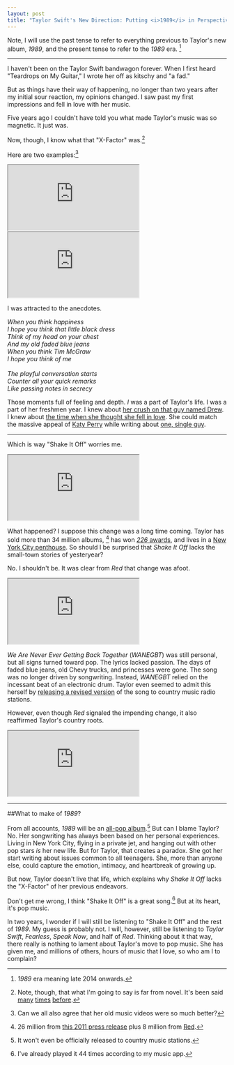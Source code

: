 ```yaml
---
layout: post
title: "Taylor Swift's New Direction: Putting <i>1989</i> in Perspective"
---
```


Note, I will use the past tense to refer to everything previous to Taylor's new album, *1989*, and the present tense to refer to the *1989* era. [^1]

<hr>

I haven't been on the Taylor Swift bandwagon forever. When I first heard "Teardrops on My Guitar," I wrote her off as kitschy and "a fad."

But as things have their way of happening, no longer than two years after my initial sour reaction, my opinions changed. I saw past my first impressions and fell in love with her music.

Five years ago I couldn't have told you what made Taylor's music was so magnetic. It just was.

Now, though, I know what that "X-Factor" was.[^2]

Here are two examples:[^3]

<div class="responsive-container"><iframe src='http://www.youtube.com/embed/GkD20ajVxnY?start=63&amp;end=83'  allowfullscreen></iframe></div>

<div class="responsive-container"><iframe src='https://www.youtube.com/embed/iQGn0Tv0CcYstart=58&amp;end=123'  allowfullscreen></iframe></div>

I was attracted to the anecdotes.

<div class="center"><i>When you think happiness <br>
I hope you think that little black dress <br>
Think of my head on your chest <br>
And my old faded blue jeans <br>
When you think Tim McGraw <br>
I hope you think of me</i><br><br></div>

<div class="center"><i>The playful conversation starts <br>
Counter all your quick remarks <br>
Like passing notes in secrecy</i></div>

Those moments full of feeling and depth. *I* was a part of Taylor's life. I was a part of her freshmen year. I knew about [her crush on that guy named Drew][freshman crush]. I knew about [the time when she thought she fell in love][fifteen song]. She could match the massive appeal of [Katy Perry](https://www.youtube.com/watch?v=F57P9C4SAW4) while writing about [one, single guy](https://www.youtube.com/watch?v=Y28pUGkk9vc).

<hr>

Which is way "Shake It Off" worries me.

<div class="responsive-container"><iframe src='http://www.youtube.com/embed/nfWlot6h_JM?start=16&amp;end=41' allowfullscreen></iframe></div>

What happened? I suppose this change was a long time coming. Taylor has sold more than 34 million albums, [^4] has won [*226* awards][Taylor Swift awards list], and lives in a [New York City penthouse][]. So should I be surprised that *Shake It Off* lacks the small-town stories of yesteryear?

No. I shouldn't be. It was clear from *Red* that change was afoot.

<div class="responsive-container"><iframe src='http://www.youtube.com/embed/WA4iX5D9Z64?start=21&amp;end=40'  allowfullscreen></iframe></div>

*We Are Never Ever Getting Back Together* (*WANEGBT*) was still personal, but all signs turned toward pop. The lyrics lacked passion. The days of faded blue jeans, old Chevy trucks, and princesses were gone. The song was no longer driven by songwriting. Instead, *WANEGBT* relied on the incessant beat of an electronic drum. Taylor even seemed to admit this herself by [releasing a revised version][WANEGBT country version] of the song to country music radio stations.

However, even though *Red* signaled the impending change, it also reaffirmed Taylor's country roots.

<div class="responsive-container"><iframe src='http://www.youtube.com/embed/cMPEd8m79Hw?start=30&amp;end=96' allowfullscreen></iframe></div>

<hr>

##What to make of *1989*?

From all accounts, *1989* will be an [all-pop album][1989 all pop].[^5] But can I blame Taylor? No. Her songwriting has always been based on her personal experiences. Living in New York City, flying in a private jet, and hanging out with other pop stars *is* her new life. But for Taylor, that creates a paradox. She got her start writing about issues common to all teenagers. She, more than anyone else, could capture the emotion, intimacy, and heartbreak of growing up.

But now, Taylor doesn't live that life, which explains why *Shake It Off* lacks the "X-Factor" of her previous endeavors.

Don't get me wrong, I think "Shake It Off" is a great song.[^6] But at its heart, it's pop music.

In two years, I wonder if I will still be listening to "Shake It Off" and the rest of *1989*. My guess is probably not. I will, however, still be listening to *Taylor Swift*, *Fearless*, *Speak Now*, and half of *Red*. Thinking about it that way, there really is nothing to lament about Taylor's move to pop music. She has given me, and millions of others, hours of music that I love, so who am I to complain?


[^1]: *1989* era meaning late 2014 onwards.

[^2]: Note, though, that what I'm going to say is far from novel. It's been said [many][] [times][] [before][].

[^3]: Can we all also agree that her old music videos were so much better?

[^4]: 26 million from [this 2011 press release][Big Machine press release] plus 8 million from [Red][Red album sales].

[^5]: It won't even be officially released to country music stations.

[^6]: I've already played it 44 times according to my music app.


[many]: http://oneweekoneband.tumblr.com/post/56894134244/tim-mcgraw-taylor-swift-i-spent-my

[times]: http://www.nytimes.com/2008/11/09/arts/music/09cara.html

[before]: http://www.nytimes.com/2009/08/29/arts/music/29swift.html

[freshman crush]: www.youtube.com/watch?v=xKCek6_dB0M

[fifteen song]: https://www.youtube.com/watch?v=Pb-K2tXWK4w

[Big Machine press release]: http://www.prnewswire.com/news-releases/taylor-swift-tops-20-million-in-record-sales-118987324.html

[Red album sales]: http://en.wikipedia.org/wiki/Red_(Taylor_Swift_album)

[Taylor Swift awards list]: http://en.wikipedia.org/wiki/List_of_awards_and_nominations_received_by_Taylor_Swift

[New York City penthouse]: http://en.wikipedia.org/wiki/Taylor_Swift#Wealth

[WANEGBT country version]: https://www.youtube.com/watch?v=GY8P2YPiDrc

[1989 all pop]: http://radio.com/2014/08/25/taylor-swift-leaves-country-radio-behind-for-mass-appeal-pop/
